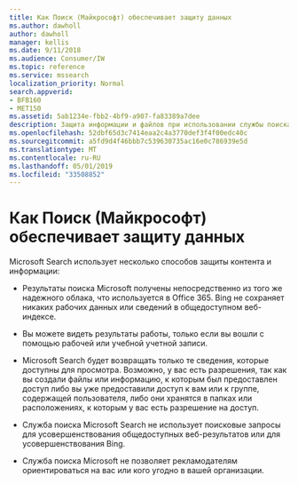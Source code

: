 ```yaml
---
title: Как Поиск (Майкрософт) обеспечивает защиту данных
ms.author: dawholl
author: dawholl
manager: kellis
ms.date: 9/11/2018
ms.audience: Consumer/IW
ms.topic: reference
ms.service: mssearch
localization_priority: Normal
search.appverid:
- BFB160
- MET150
ms.assetid: 5ab1234e-fbb2-4bf9-a907-fa83389a7dee
description: Защита информации и файлов при использовании службы поиска Microsoft
ms.openlocfilehash: 52dbf65d3c7414eaa2c4a3770def3f4f00edc40c
ms.sourcegitcommit: a5fd9d4f46bbb7c539630735ac16e0c786939e5d
ms.translationtype: MT
ms.contentlocale: ru-RU
ms.lasthandoff: 05/01/2019
ms.locfileid: "33508852"
---
```

# <a name="how-microsoft-search-keeps-your-info-secure"></a>Как Поиск (Майкрософт) обеспечивает защиту данных

Microsoft Search использует несколько способов защиты контента и информации:
  
- Результаты поиска Microsoft получены непосредственно из того же надежного облака, что используется в Office 365. Bing не сохраняет никаких рабочих данных или сведений в общедоступном веб-индексе.
    
- Вы можете видеть результаты работы, только если вы вошли с помощью рабочей или учебной учетной записи.
    
- Microsoft Search будет возвращать только те сведения, которые доступны для просмотра. Возможно, у вас есть разрешения, так как вы создали файлы или информацию, к которым был предоставлен доступ либо вы уже предоставили доступ к вам или к группе, содержащей пользователя, либо они хранятся в папках или расположениях, к которым у вас есть разрешение на доступ.
    
- Служба поиска Microsoft Search не использует поисковые запросы для усовершенствования общедоступных веб-результатов или для усовершенствования Bing.
    
- Служба поиска Microsoft не позволяет рекламодателям ориентироваться на вас или кого угодно в вашей организации.

  

